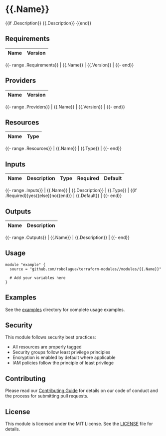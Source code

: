 # {{.Name}}

{{if .Description}}
{{.Description}}
{{end}}

## Requirements

| Name | Version |
|------|---------|
{{- range .Requirements}}
| {{.Name}} | {{.Version}} |
{{- end}}

## Providers

| Name | Version |
|------|---------|
{{- range .Providers}}
| {{.Name}} | {{.Version}} |
{{- end}}

## Resources

| Name | Type |
|------|------|
{{- range .Resources}}
| {{.Name}} | {{.Type}} |
{{- end}}

## Inputs

| Name | Description | Type | Required | Default |
|------|-------------|------|:--------:|:--------:|
{{- range .Inputs}}
| {{.Name}} | {{.Description}} | {{.Type}} | {{if .Required}}yes{{else}}no{{end}} | {{.Default}} |
{{- end}}

## Outputs

| Name | Description |
|------|-------------|
{{- range .Outputs}}
| {{.Name}} | {{.Description}} |
{{- end}}

## Usage

```hcl
module "example" {
  source = "github.com/robolague/terraform-modules//modules/{{.Name}}"
  
  # Add your variables here
}
```

## Examples

See the [examples](./examples/) directory for complete usage examples.

## Security

This module follows security best practices:

- All resources are properly tagged
- Security groups follow least privilege principles
- Encryption is enabled by default where applicable
- IAM policies follow the principle of least privilege

## Contributing

Please read our [Contributing Guide](../../DEVELOPMENT.md) for details on our code of conduct and the process for submitting pull requests.

## License

This module is licensed under the MIT License. See the [LICENSE](../../LICENSE) file for details. 